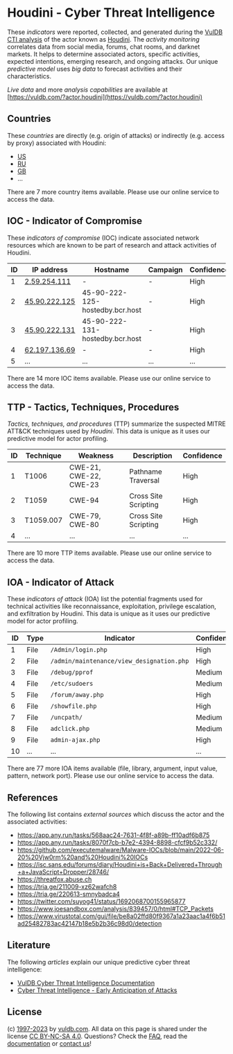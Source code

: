 # Houdini - Cyber Threat Intelligence

These _indicators_ were reported, collected, and generated during the [VulDB CTI analysis](https://vuldb.com/?kb.cti) of the actor known as [Houdini](https://vuldb.com/?actor.houdini). The _activity monitoring_ correlates data from social media, forums, chat rooms, and darknet markets. It helps to determine associated actors, specific activities, expected intentions, emerging research, and ongoing attacks. Our unique _predictive model_ uses _big data_ to forecast activities and their characteristics.

_Live data_ and more _analysis capabilities_ are available at [https://vuldb.com/?actor.houdini](https://vuldb.com/?actor.houdini)

## Countries

These _countries_ are directly (e.g. origin of attacks) or indirectly (e.g. access by proxy) associated with Houdini:

* [US](https://vuldb.com/?country.us)
* [RU](https://vuldb.com/?country.ru)
* [GB](https://vuldb.com/?country.gb)
* ...

There are 7 more country items available. Please use our online service to access the data.

## IOC - Indicator of Compromise

These _indicators of compromise_ (IOC) indicate associated network resources which are known to be part of research and attack activities of Houdini.

ID | IP address | Hostname | Campaign | Confidence
-- | ---------- | -------- | -------- | ----------
1 | [2.59.254.111](https://vuldb.com/?ip.2.59.254.111) | - | - | High
2 | [45.90.222.125](https://vuldb.com/?ip.45.90.222.125) | 45-90-222-125-hostedby.bcr.host | - | High
3 | [45.90.222.131](https://vuldb.com/?ip.45.90.222.131) | 45-90-222-131-hostedby.bcr.host | - | High
4 | [62.197.136.69](https://vuldb.com/?ip.62.197.136.69) | - | - | High
5 | ... | ... | ... | ...

There are 14 more IOC items available. Please use our online service to access the data.

## TTP - Tactics, Techniques, Procedures

_Tactics, techniques, and procedures_ (TTP) summarize the suspected MITRE ATT&CK techniques used by _Houdini_. This data is unique as it uses our predictive model for actor profiling.

ID | Technique | Weakness | Description | Confidence
-- | --------- | -------- | ----------- | ----------
1 | T1006 | CWE-21, CWE-22, CWE-23 | Pathname Traversal | High
2 | T1059 | CWE-94 | Cross Site Scripting | High
3 | T1059.007 | CWE-79, CWE-80 | Cross Site Scripting | High
4 | ... | ... | ... | ...

There are 10 more TTP items available. Please use our online service to access the data.

## IOA - Indicator of Attack

These _indicators of attack_ (IOA) list the potential fragments used for technical activities like reconnaissance, exploitation, privilege escalation, and exfiltration by Houdini. This data is unique as it uses our predictive model for actor profiling.

ID | Type | Indicator | Confidence
-- | ---- | --------- | ----------
1 | File | `/Admin/login.php` | High
2 | File | `/admin/maintenance/view_designation.php` | High
3 | File | `/debug/pprof` | Medium
4 | File | `/etc/sudoers` | Medium
5 | File | `/forum/away.php` | High
6 | File | `/showfile.php` | High
7 | File | `/uncpath/` | Medium
8 | File | `adclick.php` | Medium
9 | File | `admin-ajax.php` | High
10 | ... | ... | ...

There are 77 more IOA items available (file, library, argument, input value, pattern, network port). Please use our online service to access the data.

## References

The following list contains _external sources_ which discuss the actor and the associated activities:

* https://app.any.run/tasks/568aac24-7631-4f8f-a89b-ff10adf6b875
* https://app.any.run/tasks/8070f7cb-b7e2-4394-8898-cfcf9b52c332/
* https://github.com/executemalware/Malware-IOCs/blob/main/2022-06-20%20Vjw0rm%20and%20Houdini%20IOCs
* https://isc.sans.edu/forums/diary/Houdini+is+Back+Delivered+Through+a+JavaScript+Dropper/28746/
* https://threatfox.abuse.ch
* https://tria.ge/211009-xz62wafch8
* https://tria.ge/220613-smnybadca4
* https://twitter.com/suyog41/status/1692068700155965877
* https://www.joesandbox.com/analysis/839457/0/html#TCP_Packets
* https://www.virustotal.com/gui/file/be8a02ffd80f9367a1a23aac1a4f6b51ad25482783ac42147b18e5b2b36c98d0/detection

## Literature

The following _articles_ explain our unique predictive cyber threat intelligence:

* [VulDB Cyber Threat Intelligence Documentation](https://vuldb.com/?kb.cti)
* [Cyber Threat Intelligence - Early Anticipation of Attacks](https://www.scip.ch/en/?labs.20201022)

## License

(c) [1997-2023](https://vuldb.com/?kb.changelog) by [vuldb.com](https://vuldb.com/?kb.about). All data on this page is shared under the license [CC BY-NC-SA 4.0](https://creativecommons.org/licenses/by-nc-sa/4.0/). Questions? Check the [FAQ](https://vuldb.com/?kb.faq), read the [documentation](https://vuldb.com/?kb) or [contact us](https://vuldb.com/?contact)!
